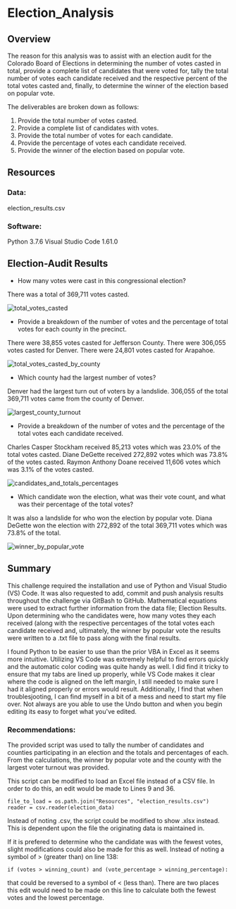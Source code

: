 # Election_Analysis

## Overview

The reason for this analysis was to assist with an election audit for the Colorado Board of Elections in determining the number of votes casted in total, provide a complete list of candidates that were voted for, tally the total number of votes each candidate received and the respective percent of the total votes casted and, finally, to determine the winner of the election based on popular vote.

The deliverables are broken down as follows:
  1. Provide the total number of votes casted.
  2. Provide a complete list of candidates with votes.
  3. Provide the total number of votes for each candidate.
  4. Provide the percentage of votes each candidate received.
  5. Provide the winner of the election based on popular vote.

## Resources

### Data: 
election_results.csv

### Software:
Python 3.7.6
Visual Studio Code 1.61.0

## Election-Audit Results

* How many votes were cast in this congressional election?

There was a total of 369,711 votes casted.

![total_votes_casted](https://user-images.githubusercontent.com/90632470/136713276-ae38aa9b-cdbc-447b-be76-385228927957.PNG)

* Provide a breakdown of the number of votes and the percentage of total votes for each county in the precinct.

There were 38,855 votes casted for Jefferson County.  There were 306,055 votes casted for Denver.  There were 24,801 votes casted for Arapahoe.

![total_votes_casted_by_county](https://user-images.githubusercontent.com/90632470/136713292-e73c2e5a-6e09-4d52-b5be-25838fd1ef89.PNG)

* Which county had the largest number of votes?

Denver had the largest turn out of voters by a landslide.  306,055 of the total 369,711 votes came from the county of Denver.

![largest_county_turnout](https://user-images.githubusercontent.com/90632470/136713297-80102e6d-4bc1-4a0e-a2c0-0b4c6c52cbbd.PNG)

* Provide a breakdown of the number of votes and the percentage of the total votes each candidate received.

Charles Casper Stockham received 85,213 votes which was 23.0% of the total votes casted.  Diane DeGette received 272,892 votes which was 73.8% of the votes casted.  Raymon Anthony Doane received 11,606 votes which was 3.1% of the votes casted.

![candidates_and_totals_percentages](https://user-images.githubusercontent.com/90632470/136713302-91eeb4c6-7ea6-49b1-96f9-952d924f49d5.PNG)

* Which candidate won the election, what was their vote count, and what was their percentage of the total votes?

It was also a landslide for who won the election by popular vote.  Diana DeGette won the election with 272,892 of the total 369,711 votes which was 73.8% of the total.

![winner_by_popular_vote](https://user-images.githubusercontent.com/90632470/136713305-ccf40cd6-ebf3-487e-9c6b-5878d7b03494.PNG)

## Summary

This challenge required the installation and use of Python and Visual Studio (VS) Code.  It was also requested to add, commit and push analysis results throughout the challenge via GitBash to GitHub. Mathematical equations were used to extract further information from the data file; Election Results. Upon determining who the candidates were, how many votes they each received (along with the respective percentages of the total votes each candidate received and, ultimately, the winner by popular vote the results were written to a .txt file to pass along with the final results.

I found Python to be easier to use than the prior VBA in Excel as it seems more intuitive.  Utilizing VS Code was extremely helpful to find errors quickly and the automatic color coding was quite handy as well.  I did find it tricky to ensure that my tabs are lined up properly, while VS Code makes it clear where the code is aligned on the left margin, I still needed to make sure I had it aligned properly or errors would result.  Additionally, I find that when troublesjooting, I can find myself in a bit of a mess and need to start my file over.  Not always are you able to use the Undo button and when you begin editing its easy to forget what you've edited.

### Recommendations:

The provided script was used to tally the number of candidates and counties participating in an election and the totals and percentages of each.  From the calculations, the winner by popular vote and the county with the largest voter turnout was provided.

This script can be modified to load an Excel file instead of a CSV file. In order to do this, an edit would be made to Lines 9 and 36.

    file_to_load = os.path.join("Resources", "election_results.csv")
    reader = csv.reader(election_data)

Instead of noting .csv, the script could be modified to show .xlsx instead.  This is dependent upon the file the originating data is maintained in.

If it is prefered to determine who the candidate was with the fewest votes, slight modifications could also be made for this as well.  Instead of noting a symbol of > (greater than) on line 138:

    if (votes > winning_count) and (vote_percentage > winning_percentage):

that could be reversed to a symbol of < (less than).  There are two places this edit would need to be made on this line to calculate both the fewest votes and the lowest percentage.
